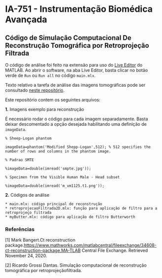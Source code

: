 # IA-751 - Instrumentação Biomédica Avançada

## Código de Simulação Computacional De Reconstrução Tomográfica por Retroprojeção Filtrada

O código de análise foi feito na extensão para uso do [Live Editor](https://www.mathworks.com/videos/using-the-live-editor-117940.html) do MATLAB. Ao abrir o software, na aba Live Editor, basta clicar no botão verde de `Run` ou `Run all` no código `main.mlx`.

Texto relativo a tarefa de análise das imagens tomográficas pode ser consultado [neste repositório](https://github.com/larissahmendes/ct-reconstruction/blob/main/monografia.pdf).

Este repositório contem os seguintes arquivos:

  **1.**  Imagens exemplo para reconstrução

É necessário rodar o código para cada imagem separadamente. Basta deixar descomentado a opção desejada habilitando uma definição de `imageData`.

```
% Sheep-Logan phantom

imageData=phantom('Modified Shepp-Logan',512); % 512 specifies the number of rows and columns in the phantom image.

% Padrao SMTE

%imageData=double(imread('smpte.jpg'));

% Specimen from the Visible Human Male - Head subset

%imageData=double(imread('m_vm1125.t1.png'));
```

  **2.**  Códigos de análise
  
    * main.mlx: código principal de reconstrução
    * retroprojecaoFiltrada2D.mlx: função para aplicação de filtro para a retroprojeço filtrada
    * myButter.mlx: código para aplicação de filtro Butterworth

### Referências

[1] Mark   Bangert.Ct   reconstruction   package.https://www.mathworks.com/matlabcentral/fileexchange/34608-ct-reconstruction-package,MA-TLAB Central File Exchange. Retrieved November 24, 2020.

[2]  Ricardo Grossi Dantas. Simulação computacional de reconstrução tomográfica por retroprojeçãofiltrada.



 

